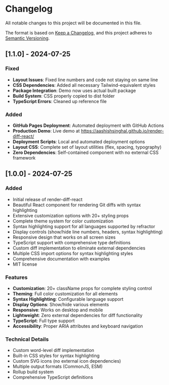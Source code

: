 # Changelog

All notable changes to this project will be documented in this file.

The format is based on [Keep a Changelog](https://keepachangelog.com/en/1.0.0/),
and this project adheres to [Semantic Versioning](https://semver.org/spec/v2.0.0.html).

## [1.1.0] - 2024-07-25

### Fixed

- **Layout Issues**: Fixed line numbers and code not staying on same line
- **CSS Dependencies**: Added all necessary Tailwind-equivalent styles
- **Package Integration**: Demo now uses actual built package
- **Build System**: CSS properly copied to dist folder
- **TypeScript Errors**: Cleaned up reference file

### Added

- **GitHub Pages Deployment**: Automated deployment with GitHub Actions
- **Production Demo**: Live demo at https://aashishsinghal.github.io/render-diff-react/
- **Deployment Scripts**: Local and automated deployment options
- **Layout CSS**: Complete set of layout utilities (flex, spacing, typography)
- **Zero Dependencies**: Self-contained component with no external CSS framework

## [1.0.0] - 2024-07-25

### Added

- Initial release of render-diff-react
- Beautiful React component for rendering Git diffs with syntax highlighting
- Extensive customization options with 20+ styling props
- Complete theme system for color customization
- Syntax highlighting support for all languages supported by refractor
- Display controls (show/hide line numbers, headers, syntax highlighting)
- Responsive design that works on all screen sizes
- TypeScript support with comprehensive type definitions
- Custom diff implementation to eliminate external dependencies
- Multiple CSS import options for syntax highlighting styles
- Comprehensive documentation with examples
- MIT license

### Features

- **Customization**: 20+ className props for complete styling control
- **Theming**: Full color customization for all elements
- **Syntax Highlighting**: Configurable language support
- **Display Options**: Show/hide various elements
- **Responsive**: Works on desktop and mobile
- **Lightweight**: Zero external dependencies for diff functionality
- **TypeScript**: Full type support
- **Accessibility**: Proper ARIA attributes and keyboard navigation

### Technical Details

- Custom word-level diff implementation
- Built-in CSS styles for syntax highlighting
- Custom SVG icons (no external icon dependencies)
- Multiple output formats (CommonJS, ESM)
- Rollup build system
- Comprehensive TypeScript definitions
